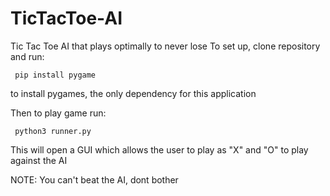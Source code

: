 # TicTacToe-AI
Tic Tac Toe AI that plays optimally to never lose
To set up, clone repository and run:
     
     pip install pygame
 
 to install pygames, the only dependency for this application

Then to play game run:
  
     python3 runner.py

 This will open a GUI which allows the user to play as "X" and "O" to play against the AI
 
 NOTE: You can't beat the AI, dont bother 

